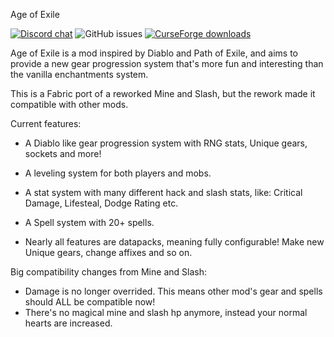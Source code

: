 Age of Exile

[![Discord chat](https://img.shields.io/discord/736508692182073355?color=blue&label=Discord)](https://discord.gg/34qaNje)
![GitHub issues](https://img.shields.io/github/issues/RobertSkalko/Age-of-Exile)
[![CurseForge downloads](http://cf.way2muchnoise.eu/full_397698_downloads.svg)](https://www.curseforge.com/minecraft/mc-mods/age-of-exile)

Age of Exile is a mod inspired by Diablo and Path of Exile, and aims to provide a new gear progression system that's more fun and interesting than the vanilla enchantments system.

 

This is a Fabric port of a reworked Mine and Slash, but the rework made it compatible with other mods.

 

Current features:

* A Diablo like gear progression system with RNG stats, Unique gears, sockets and more!

* A leveling system for both players and mobs.

* A stat system with many different hack and slash stats, like: Critical Damage, Lifesteal, Dodge Rating etc.

* A Spell system with 20+ spells.

* Nearly all features are datapacks, meaning fully configurable! Make new Unique gears, change affixes and so on.

 

Big compatibility changes from Mine and Slash:

* Damage is no longer overrided. This means other mod's gear and spells should ALL be compatible now!
* There's no magical mine and slash hp anymore, instead your normal hearts are increased.
